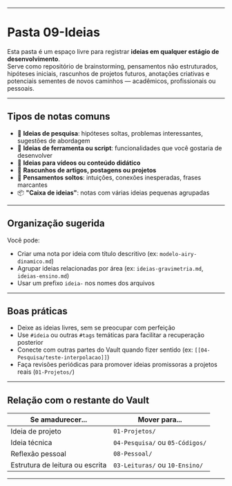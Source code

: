 
---

#  Pasta 09-Ideias

Esta pasta é um espaço livre para registrar **ideias em qualquer estágio de desenvolvimento**.  
Serve como repositório de brainstorming, pensamentos não estruturados, hipóteses iniciais, rascunhos de projetos futuros, anotações criativas e potenciais sementes de novos caminhos — acadêmicos, profissionais ou pessoais.

---

##  Tipos de notas comuns

- 🧪 **Ideias de pesquisa**: hipóteses soltas, problemas interessantes, sugestões de abordagem
- 🧰 **Ideias de ferramenta ou script**: funcionalidades que você gostaria de desenvolver
- 🎥 **Ideias para vídeos ou conteúdo didático**
- 📘 **Rascunhos de artigos, postagens ou projetos**
- 🧠 **Pensamentos soltos**: intuições, conexões inesperadas, frases marcantes
- 📦 **"Caixa de ideias"**: notas com várias ideias pequenas agrupadas

---

##  Organização sugerida

Você pode:

- Criar uma nota por ideia com título descritivo (ex: `modelo-airy-dinamico.md`)
- Agrupar ideias relacionadas por área (ex: `ideias-gravimetria.md`, `ideias-ensino.md`)
- Usar um prefixo `ideia-` nos nomes dos arquivos

---

##  Boas práticas

- Deixe as ideias livres, sem se preocupar com perfeição
- Use `#ideia` ou outras `#tags` temáticas para facilitar a recuperação posterior
- Conecte com outras partes do Vault quando fizer sentido (ex: `[[04-Pesquisa/teste-interpolacao]]`)
- Faça revisões periódicas para promover ideias promissoras a projetos reais (`01-Projetos/`)

---

##  Relação com o restante do Vault

| Se amadurecer... | Mover para... |
|------------------|----------------|
| Ideia de projeto | `01-Projetos/` |
| Ideia técnica    | `04-Pesquisa/` ou `05-Códigos/` |
| Reflexão pessoal | `08-Pessoal/` |
| Estrutura de leitura ou escrita | `03-Leituras/` ou `10-Ensino/` |




---

